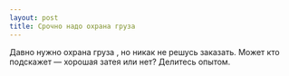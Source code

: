 ```yaml
---
layout: post 
title: Срочно надо охрана груза  
--- 
```

Давно нужно охрана груза , но никак не решусь заказать. Может кто подскажет — хорошая затея или нет? Делитесь опытом.